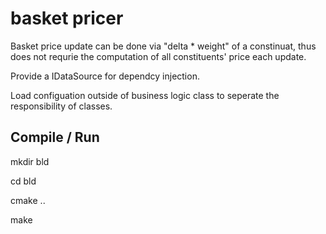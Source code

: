 # basket pricer

Basket price update can be done via "delta * weight" of a constinuat, thus does not requrie the computation of all constituents' price each update.

Provide a IDataSource for dependcy injection.

Load configuation outside of business logic class to seperate the responsibility of classes.

## Compile / Run

mkdir bld

cd bld

cmake ..

make
